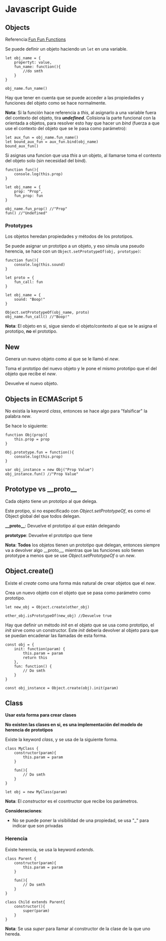 # Javascript Guide

## Objects
Referencia:[Fun Fun Functions](https://www.youtube.com/playlist?list=PL0zVEGEvSaeHBZFy6Q8731rcwk0Gtuxub)

Se puede definir un objeto haciendo un `let` en una variable.

```
let obj_name = {
	propertyt: value,
	fun_name: function(){
		//do smth
	}
}

obj_name.fun_name()
```

Hay que tener en cuenta que se puede acceder a las propiedades y funciones del objeto como se hace normalmente.

**Nota**: Si la función hace referencia a *this*, al asignarlo a una variable fuera del contexto del objeto, tira ***undefined***.
Colisiona la parte funcional con la orientada a objetos, para resolver esto hay que hacer un *bind* (fuerza a que use el contexto del objeto que se le pasa como parámetro):

```
let aux_fun = obj_name.fun_name()
let bound_aux_fun = aux_fun.bind(obj_name)
bound_aux_fun()
```

Si asignas una funcion que usa *this* a un objeto, al llamarse toma el contexto del objeto solo (sin necesidad del bind).

```
function fun(){
	console.log(this.prop)
}

let obj_name = {
	prop: "Prop",
	fun_prop: fun
}

obj_name.fun_prop() //"Prop"
fun() //"Undefined"

```

### Prototypes

Los objetos heredan propiedades y métodos de los prototipos.

Se puede asignar un prototipo a un objeto, y eso simula una pseudo herencia, se hace con un `Object.setPrototypeOf(obj, prototype)`:

```
function fun(){
	console.log(this.sound)
}

let proto = {
	fun_call: fun
}

let obj_name = {
	sound: "Boop!"
}

Object.setPrototypeOf(obj_name, proto)
obj_name.fun_call() //"Boop!"
```

**Nota**: El objeto en si, sigue siendo el objeto/contexto al que se le asigna el prototipo, **no** el prototipo.

## New
Genera un nuevo objeto como al que se le llamó el *new*.

Toma el prototipo del nuevo objeto y le pone el mismo prototipo que el del objeto que recibe el *new*.

Devuelve el nuevo objeto.

## Objects in ECMAScript 5

No existía la keyword *class*, entonces se hace algo para "falsificar" la palabra *new*.

Se hace lo siguiente:

```
function Obj(prop){
	this.prop = prop
}

Obj.prototype.fun = function(){
	console.log(this.prop)
}

var obj_instance = new Obj("Prop Value")
obj_instance.fun() //"Prop Value"
```
## Prototype vs \_\_proto\_\_
Cada objeto tiene un prototipo al que delega.

Este protipo, si no especificado con *Object.setPrototypeOf*, es como el Object global del que todos delegan.

**\_\_proto\_\_**: Devuelve el prototipo al que están delegando

**prototype**: Devuelve el prototipo que tiene

**Nota**: **Todos** los objetos tienen un prototipo que delegan, entonces siempre va a devolver algo \_\_proto\_\_, mientras que las funciones solo tienen prototype a menos que se use *Object.setPrototypeOf* o un *new*.

## Object.create()
Existe el *create* como una forma más natural de crear objetos que el *new*.

Crea un nuevo objeto con el objeto que se pasa como parámetro como prototipo.

```
let new_obj = Object.create(other_obj)

other_obj.isPrototypeOf(new_obj) //Devuelve true
```

Hay que definir un método *init* en el objeto que se usa como prototipo, el *init* sirve como un constructor. Este *init* debería devolver al objeto para que se puedan encadenar las llamadas de esta forma.

```
const obj = {
	init: function(param) {
		this.param = param
		return this
	},
	fun: function() {
		// Do smth
	}
}

const obj_instance = Object.create(obj).init(param)
```

## Class
**Usar esta forma para crear clases**

**No existen las clases en si, es una implementación del modelo de herencia de prototipos**

Existe la keyword *class*, y se usa de la siguiente forma.

```
class MyClass {
	constructor(param){
		this.param = param
	}

	fun(){
		// Do smth
	}
}

let obj = new MyClass(param) 
```

**Nota**: El *constructor* es el cosntructor que recibe los parámetros.

**Consideraciones**:
* No se puede poner la visibilidad de una propiedad, se usa "\_" para indicar que son privadas

### Herencia
Existe herencia, se usa la keyword *extends*.

```
class Parent {
	constructor(param){
		this.param = param
	}
	
	fun(){
		// Do smth
	}
}

class Child extends Parent{
	constructor(){
		super(param)
	}
}
```

**Nota**: Se usa *super* para llamar al constructor de la clase de la que uno hereda.